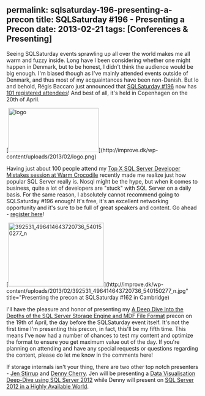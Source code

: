 permalink: sqlsaturday-196-presenting-a-precon
title: SQLSaturday #196 - Presenting a Precon
date: 2013-02-21
tags: [Conferences & Presenting]
---
Seeing SQLSaturday events sprawling up all over the world makes me all warm and fuzzy inside. Long have I been considering whether one might happen in Denmark, but to be honest, I didn't think the audience would be big enough. I'm biased though as I've mainly attended events outside of Denmark, and thus most of my acquaintances have been non-Danish. But lo and behold, Régis Baccaro just announced that [SQLSaturday #196](http://www.sqlsaturday.com/196/eventhome.aspx) now has [101 registered attendees](https://twitter.com/regbac/status/304320528095793154)! And best of all, it's held in Copenhagen on the 20th of April.

<!-- more -->

<div class='imgwrapper right'><div>[<img src="http://improve.dk/wp-content/uploads/2013/02/logo.png" alt="logo" width="236" height="115" class="alignnone size-full wp-image-3164" />](http://improve.dk/wp-content/uploads/2013/02/logo.png)</div></div>

Having just about 100 people attend my [Top X SQL Server Developer Mistakes session at Warm Crocodile](http://warmcrocconf.net/Marksr.aspx) recently made me realize just how popular SQL Server really is. Nosql might be the hype, but when it comes to business, quite a lot of developers are "stuck" with SQL Server on a daily basis. For the same reason, I absolutely cannot recommend going to SQLSaturday #196 enough! It's free, it's an excellent networking opportunity and it's sure to be full of great speakers and content. Go ahead - [register here](http://www.sqlsaturday.com/196/register.aspx)!

<div class='imgwrapper right'><div>[<img src="http://improve.dk/wp-content/uploads/2013/02/392531_496414643720736_540150277_n-250x166.jpg" alt="392531_496414643720736_540150277_n" width="250" height="166" class="alignnone size-small wp-image-3168" />](http://improve.dk/wp-content/uploads/2013/02/392531_496414643720736_540150277_n.jpg" title="Presenting the precon at SQLSaturday #162 in Cambridge)</div></div>

I'll have the pleasure and honor of presenting my [A Deep Dive Into the Depths of the SQL Server Storage Engine and MDF File Format](http://sqlsat196precon.eventbrite.com/) precon on the 19th of April, the day before the SQLSaturday event itself. It's not the first time I'm presenting this precon, in fact, this'll be my fifth time. This means I've now had a number of chances to test my content and optimize the format to ensure you get maximum value out of the day. If you're planning on attending and have any special requests or questions regarding the content, please do let me know in the comments here!

If storage internals isn't your thing, there are two other top notch presenters - [Jen Stirrup](http://www.jenstirrup.com/) and [Denny Cherry](http://itknowledgeexchange.techtarget.com/sql-server/). Jen will be presenting a [Data Visualisation Deep-Dive using SQL Server 2012](http://sqlsat196precon.eventbrite.com/) while Denny will present on [SQL Server 2012 in a Highly Available World](http://sqlsat196precon.eventbrite.com/).
